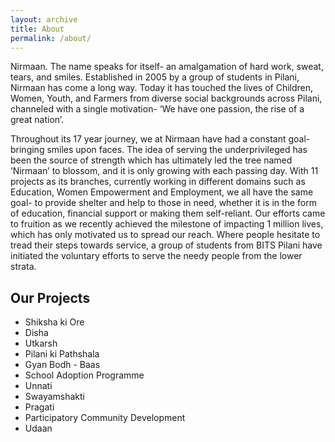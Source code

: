 ```yaml
---
layout: archive
title: About
permalink: /about/
---
```


Nirmaan. The name speaks for itself- an amalgamation of hard work, sweat, tears, and smiles. Established in 2005 by a group of students in Pilani, Nirmaan has come a long way. Today it has touched the lives of Children, Women, Youth, and Farmers from diverse social backgrounds across Pilani, channeled with a single motivation- ‘We have one passion, the rise of a great nation’.
  
Throughout its 17 year journey, we at Nirmaan have had a constant goal- bringing smiles upon faces. The idea of serving the underprivileged has been the source of strength which has ultimately led the tree named ‘Nirmaan’ to blossom, and it is only growing with each passing day. With 11 projects as its branches, currently working in different domains such as Education, Women Empowerment and Employment, we all have the same goal- to provide shelter and help to those in need, whether it is in the form of education, financial support or making them self-reliant. Our efforts came to fruition as we recently achieved the milestone of impacting 1 million lives, which has only motivated us to spread our reach. Where people hesitate to tread their steps towards service, a group of students from BITS Pilani have initiated the voluntary efforts to serve the needy people from the lower strata.
  
## Our Projects
- Shiksha ki Ore
- Disha
- Utkarsh
- Pilani ki Pathshala
- Gyan Bodh - Baas
- School Adoption Programme
- Unnati
- Swayamshakti
- Pragati
- Participatory Community Development
- Udaan
